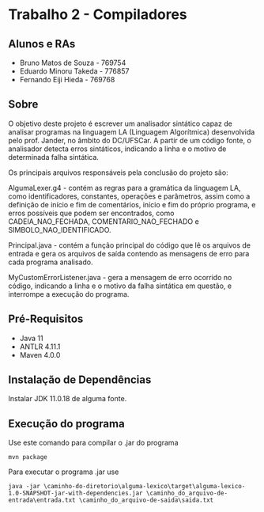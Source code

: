 # Trabalho 2 - Compiladores

## Alunos e RAs

- Bruno Matos de Souza - 769754
- Eduardo Minoru Takeda - 776857
- Fernando Eiji Hieda - 769768

## Sobre

O objetivo deste projeto é escrever um analisador sintático capaz de analisar programas na linguagem LA (Linguagem Algorítmica) desenvolvida pelo prof. Jander, no âmbito do DC/UFSCar. A partir de um código fonte, o analisador detecta erros sintáticos, indicando a linha e o motivo de determinada falha sintática.

Os principais arquivos responsáveis pela conclusão do projeto são:

AlgumaLexer.g4 - contém as regras para a gramática da linguagem LA, como identificadores, constantes, operações e parâmetros, assim como a definição de início e fim de comentários, início e fim do próprio programa, e erros possíveis que podem ser encontrados, como CADEIA_NAO_FECHADA, COMENTARIO_NAO_FECHADO e SIMBOLO_NAO_IDENTIFICADO.

Principal.java - contém a função principal do código que lê os arquivos de entrada e gera os arquivos de saída contendo as mensagens de erro para cada programa analisado.

MyCustomErrorListener.java - gera a mensagem de erro ocorrido no código, indicando a linha e o motivo da falha sintática em questão, e interrompe a execução do programa.

## Pré-Requisitos

- Java 11
- ANTLR 4.11.1
- Maven 4.0.0

## Instalação de Dependências

Instalar JDK 11.0.18 de alguma fonte.

## Execução do programa

Use este comando para compilar o .jar do programa
```
mvn package
```

Para executar o programa .jar use
```
java -jar \caminho-do-diretorio\alguma-lexico\target\alguma-lexico-1.0-SNAPSHOT-jar-with-dependencies.jar \caminho_do_arquivo-de-entrada\entrada.txt \caminho_do_arquivo-de-saida\saida.txt
```

